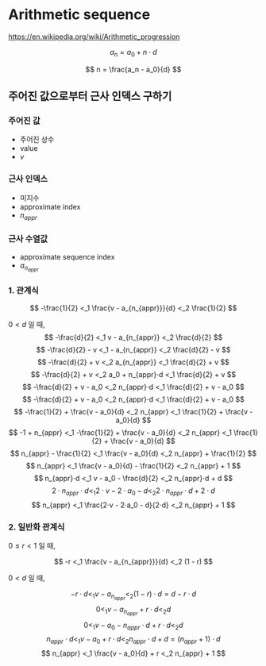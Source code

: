 # Arithmetic sequence

https://en.wikipedia.org/wiki/Arithmetic_progression

$$ 
a_n = a_0 + n⋅d
$$

$$
n = \frac{a_n - a_0}{d}
$$

## 주어진 값으로부터 근사 인덱스 구하기

### 주어진 값
- 주어진 상수
- value
- $v$

### 근사 인덱스
- 미지수
- approximate index
- $n_{appr}$

### 근사 수열값
- approximate sequence index
- $a_{n_{appr}}$

### 1. 관계식
$$
-\frac{1}{2} <_1 \frac{v - a_{n_{appr}}}{d} <_2 \frac{1}{2}
$$

$0 < d$ 일 때,
$$
-\frac{d}{2} <_1 v - a_{n_{appr}} <_2 \frac{d}{2}
$$
$$
-\frac{d}{2} - v <_1 - a_{n_{appr}} <_2 \frac{d}{2} - v
$$
$$
-\frac{d}{2} + v <_2 a_{n_{appr}} <_1 \frac{d}{2} + v
$$
$$
-\frac{d}{2} + v <_2 a_0 + n_{appr}⋅d <_1 \frac{d}{2} + v
$$
$$
-\frac{d}{2} + v - a_0 <_2 n_{appr}⋅d <_1 \frac{d}{2} + v - a_0
$$
$$
-\frac{d}{2} + v - a_0 <_2 n_{appr}⋅d <_1 \frac{d}{2} + v - a_0
$$
$$
-\frac{1}{2} + \frac{v - a_0}{d} <_2 n_{appr} <_1 \frac{1}{2} + \frac{v - a_0}{d}
$$
$$
-1 + n_{appr} <_1 -\frac{1}{2} + \frac{v - a_0}{d} <_2 n_{appr} <_1 \frac{1}{2} + \frac{v - a_0}{d}
$$
$$
n_{appr} - \frac{1}{2} <_1 \frac{v - a_0}{d} <_2 n_{appr} + \frac{1}{2}
$$
$$
n_{appr} <_1 \frac{v - a_0}{d} - \frac{1}{2} <_2 n_{appr} + 1
$$
$$
n_{appr}⋅d <_1 v - a_0 - \frac{d}{2} <_2 n_{appr}⋅d + d
$$
$$
2⋅n_{appr}⋅d <_1 2⋅v - 2⋅a_0 - d <_2 2⋅n_{appr}⋅d + 2⋅d
$$
$$
n_{appr} <_1 \frac{2⋅v - 2⋅a_0 - d}{2⋅d} <_2 n_{appr} + 1
$$

### 2. 일반화 관계식

$0 ≤ r < 1$ 일 때,

$$
-r <_1 \frac{v - a_{n_{appr}}}{d} <_2 (1 - r)
$$

$0 < d$ 일 때,

$$
-r⋅d <_1 v - a_{n_{appr}} <_2 (1 - r)⋅d = d - r⋅d
$$
$$
0 <_1 v - a_{n_{appr}} + r⋅d <_2 d
$$
$$
0 <_1 v - a_0 - n_{appr}⋅d + r⋅d <_2 d
$$
$$
n_{appr}⋅d <_1 v - a_0 + r⋅d <_2 n_{appr}⋅d + d = (n_{appr} + 1)⋅d
$$
$$
n_{appr} <_1 \frac{v - a_0}{d} + r <_2 n_{appr} + 1
$$